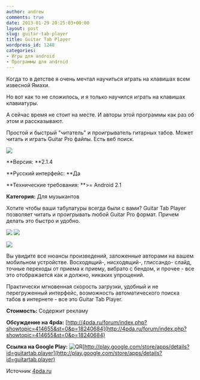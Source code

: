 ```yaml
---
author: andrew
comments: true
date: 2013-01-29 20:25:03+00:00
layout: post
slug: guitar-tab-player
title: Guitar Tab Player
wordpress_id: 1248
categories:
- Игры для android
- Программы для android
---
```


Когда то в детстве я очень мечтал научиться играть на клавишах всем извесной Ямахи.





Но вот как то не сложилось, и я только научился играть на клавишах клавиатуры.





А сейчас время не стоит на месте. И авторы этой программы как раз об этом и рассказывают.





Простой и быстрый "читатель" и проигрыватель гитарных табов. Может читать и играть Guitar Pro файлы. Есть веб поиск.





![](http://s.4pda.ru/wp-content/uploads/2013/01/vmlite-android-v4_21-480x360.png)

<!-- more -->

**Версия: **2.1.4





**Русский интерфейс: **Да





**Технические требования: **>= Android 2.1





**Категория:** Для музыкантов









Хотите чтобы ваши табулатуры всегда были с вами? Guitar Tab Player позволяет читать и проигрывать любой Guitar Pro формат. Причем делать это быстро и удобно.





![](http://s.4pda.ru/wp-content/uploads/2013/01/vmlite-android-v4_2-480x360.png)
![](http://s.4pda.ru/wp-content/uploads/2013/01/vmlite-android-v4_3-480x360.png)



![](http://s.4pda.ru/wp-content/uploads/2013/01/vmlite-android-v4-480x360.png)



Вы увидите все нюансы произведений, заложенные авторами на вашем мобильном устройстве. Восходящий-, нисходящий-, глиссандо- слайд, точные переходы от приема к приему, вибрато с бендом, и прочее - все это отображается как и должно, никаких упрощений.





Практически мгновенная скорость загрузки, удобный и не перегруженный интерфейс, возможность автоматического поиска табов в интернете - все это Guitar Tab Player.





**Стоимость:** Содержит рекламу





**Обсуждение на 4pda:** [http://4pda.ru/forum/index.php?showtopic=414655&st=0&p=18240684](http://4pda.ru/forum/index.php?showtopic=414655&st=0&p=18240684)





**Ссылка на Google Play:** ![QR](http://s.4pda.ru/forum/style_images/1/qr_code.gif)[http://play.google.com/store/apps/details?id=guitartab.player](http://play.google.com/store/apps/details?id=guitartab.player)





Источник [4pda.ru](http://4pda.ru/2013/01/29/87484/)
